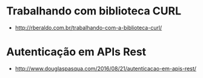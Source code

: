 # Trabalhando com biblioteca CURL

- http://rberaldo.com.br/trabalhando-com-a-biblioteca-curl/

# Autenticação em APIs Rest

- http://www.douglaspasqua.com/2016/08/21/autenticacao-em-apis-rest/